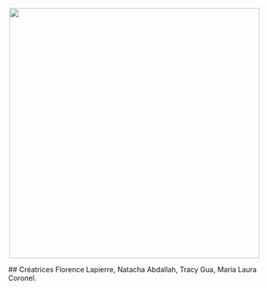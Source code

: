 <p align="center">
<img width="500" src="https://user-images.githubusercontent.com/112189526/221242072-978d5878-7757-4e07-bde4-b80d517cd211.jpeg"></p>
## Créatrices 
Florence Lapierre, Natacha Abdallah, Tracy Gua, Maria Laura Coronel. 

